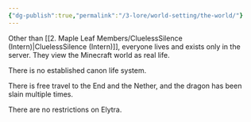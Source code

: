 ```yaml
---
{"dg-publish":true,"permalink":"/3-lore/world-setting/the-world/"}
---
```


Other than [[2. Maple Leaf Members/CluelessSilence (Intern)\|CluelessSilence (Intern)]], everyone lives and exists only in the server. They view the Minecraft world as real life.

There is no established canon life system.

There is free travel to the End and the Nether, and the dragon has been slain multiple times.

There are no restrictions on Elytra.